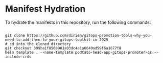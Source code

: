 
# Manifest Hydration

To hydrate the manifests in this repository, run the following commands:

```shell

git clone https://github.com/dirien/gitops-promotion-tools-why-you-need-to-add-them-to-your-gitops-toolkit-in-2025
# cd into the cloned directory
git checkout 399ba1f856e981a03dc4a1a0640ad59f6a1677f8
helm template . --name-template podtato-head-app-gitops-promoter-qs --include-crds
```